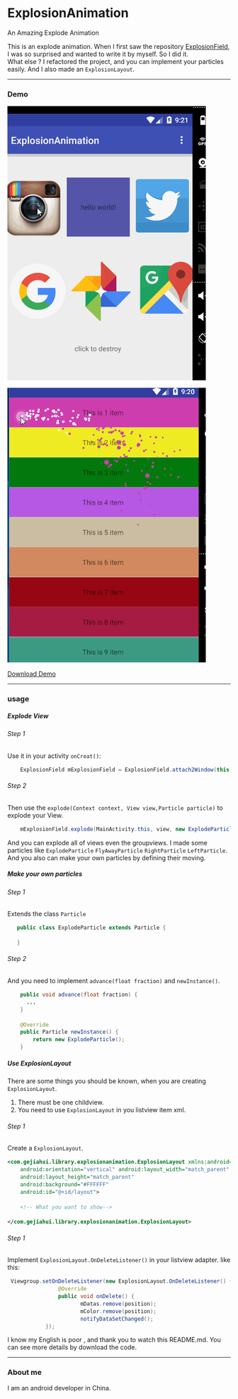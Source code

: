 # ExplosionAnimation
An Amazing Explode Animation 

This is an explode animation. When I first saw the repository  [ExplosionField](https://github.com/tyrantgit/ExplosionField), I was so
surprised and wanted to write it by myself. So I did it.</br> 
What else ?
I refactored the project, and you can implement your particles easily. And I also made an `ExplosionLayout`. 

---
### Demo
![](https://github.com/Anler2015/ExplosionAnimation/blob/master/outputs/1.gif)

![](https://github.com/Anler2015/ExplosionAnimation/blob/master/outputs/2.gif)

[Download Demo](https://github.com/Anler2015/ExplosionAnimation/blob/master/outputs/sample-debug.apk) 

---
### usage

##### Explode View

###### Step 1

Use it in your activity `onCreat()`:
```java
    ExplosionField mExplosionField = ExplosionField.attach2Window(this);
```	
###### Step 2
Then use the `explode(Context context, View view,Particle particle)` to explode your View.
```java
    mExplosionField.explode(MainActivity.this, view, new ExplodeParticle());
```	
And you can explode all of views even the groupviews.
I made some particles like 
`ExplodeParticle`
`FlyAwayParticle`
`RightParticle`
`LeftParticle`.</br> 
And you also can make your own particles by defining their moving.
##### Make your own particles
###### Step 1
Extends the class `Particle`
```java
   public class ExplodeParticle extends Particle {
   
   }
```	
###### Step 2
And you need to implement `advance(float fraction)` and `newInstance()`.
```java
    public void advance(float fraction) {
      ...
    }

    @Override
    public Particle newInstance() {
        return new ExplodeParticle();
    }
```	

##### Use ExplosionLayout
There are some things you should be known, when you are creating `ExplosionLayout`.</br> 
1. There must be one childview.</br> 
2. You need to use `ExplosionLayout` in you listview item xml.</br> 
###### Step 1
Create a `ExplosionLayout`.
```xml
<com.gejiahui.library.explosionanimation.ExplosionLayout xmlns:android="http://schemas.android.com/apk/res/android"
    android:orientation="vertical" android:layout_width="match_parent"
    android:layout_height="match_parent"
    android:background="#FFFFFF"
    android:id="@+id/layout">

    <!-- What you want to show-->

</com.gejiahui.library.explosionanimation.ExplosionLayout>
```	

###### Step 1
Implement `ExplosionLayout.OnDeleteListener()` in your listview adapter.
like this:
```Java
 Viewgroup.setOnDeleteListener(new ExplosionLayout.OnDeleteListener() {
                @Override
                public void onDelete() {
                       mDatas.remove(position);
                       mColor.remove(position);
                       notifyDataSetChanged();
            });
```	

I know my English is poor , and thank you to watch this README.md. You can see more details by download the code.

---
### About me

I am an android developer in China.












